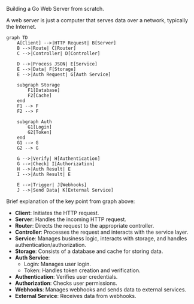 Building a Go Web Server from scratch.

A web server is just a computer that serves data over a network, typically the Internet.

```mermaid
graph TD
    A[Client] -->|HTTP Request| B[Server]
    B -->|Route| C[Router]
    C -->|Controller| D[Controller]
    
    D -->|Process JSON| E[Service]
    E -->|Data| F[Storage]
    E -->|Auth Request| G[Auth Service]
    
    subgraph Storage
        F1[Database]
        F2[Cache]
    end
    F1 --> F
    F2 --> F
    
    subgraph Auth
        G1[Login]
        G2[Token]
    end
    G1 --> G
    G2 --> G
    
    G -->|Verify| H[Authentication]
    G -->|Check| I[Authorization]
    H -->|Auth Result| E
    I -->|Auth Result| E
    
    E -->|Trigger| J[Webhooks]
    J -->|Send Data| K[External Service]
```
Brief explanation of the key point from graph above:
- **Client**: Initiates the HTTP request.
- **Server**: Handles the incoming HTTP request.
- **Router**: Directs the request to the appropriate controller.
- **Controller**: Processes the request and interacts with the service layer.
- **Service**: Manages business logic, interacts with storage, and handles authentication/authorization.
- **Storage**: Consists of a database and cache for storing data.
- **Auth Service**:
  - Login: Manages user login.
  - Token: Handles token creation and verification.
- **Authentication**: Verifies user credentials.
- **Authorization**: Checks user permissions.
- **Webhooks**: Manages webhooks and sends data to external services.
- **External Service**: Receives data from webhooks.
